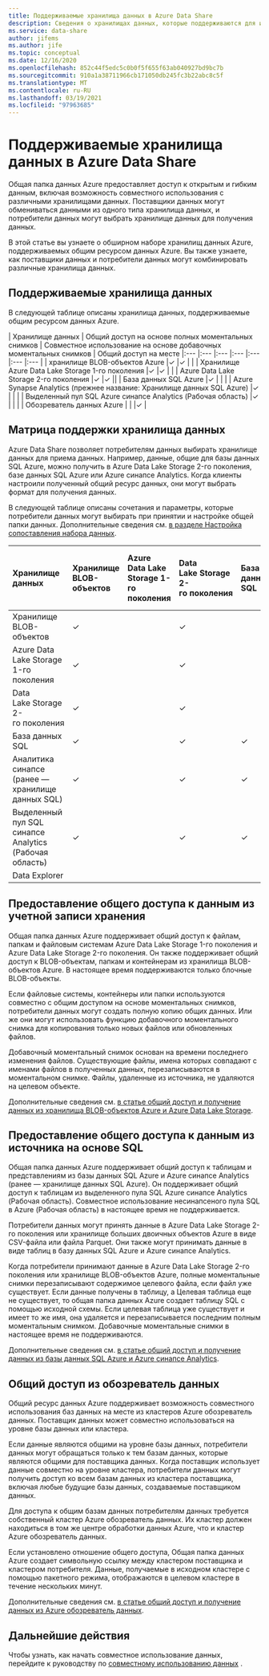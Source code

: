 ```yaml
---
title: Поддерживаемые хранилища данных в Azure Data Share
description: Сведения о хранилищах данных, которые поддерживаются для использования в общем ресурсе данных Azure.
ms.service: data-share
author: jifems
ms.author: jife
ms.topic: conceptual
ms.date: 12/16/2020
ms.openlocfilehash: 852c44f5edc5c0b0f5f655f63ab040927bd9bc7b
ms.sourcegitcommit: 910a1a38711966cb171050db245fc3b22abc8c5f
ms.translationtype: MT
ms.contentlocale: ru-RU
ms.lasthandoff: 03/19/2021
ms.locfileid: "97963685"
---
```

# <a name="supported-data-stores-in-azure-data-share"></a>Поддерживаемые хранилища данных в Azure Data Share

Общая папка данных Azure предоставляет доступ к открытым и гибким данным, включая возможность совместного использования с различными хранилищами данных. Поставщики данных могут обмениваться данными из одного типа хранилища данных, и потребители данных могут выбрать хранилище данных для получения данных. 

В этой статье вы узнаете о обширном наборе хранилищ данных Azure, поддерживаемых общим ресурсом данных Azure. Вы также узнаете, как поставщики данных и потребители данных могут комбинировать различные хранилища данных. 

## <a name="supported-data-stores"></a>Поддерживаемые хранилища данных 

В следующей таблице описаны хранилища данных, поддерживаемые общим ресурсом данных Azure. 

| Хранилище данных | Общий доступ на основе полных моментальных снимков | Совместное использование на основе добавочных моментальных снимков | Общий доступ на месте 
|:--- |:--- |:--- |:--- |:--- |:--- |:--- |
| хранилище BLOB-объектов Azure |✓ |✓ | |
| Хранилище Azure Data Lake Storage 1-го поколения |✓ |✓ | |
| Azure Data Lake Storage 2-го поколения |✓ |✓ ||
| База данных SQL Azure |✓ | | |
| Azure Synapse Analytics (прежнее название: Хранилище данных SQL Azure) |✓ | | |
| Выделенный пул SQL Azure синапсе Analytics (Рабочая область) |✓ | | |
| Обозреватель данных Azure | | |✓ |

## <a name="data-store-support-matrix"></a>Матрица поддержки хранилища данных

Azure Data Share позволяет потребителям данных выбирать хранилище данных для приема данных. Например, данные, общие для базы данных SQL Azure, можно получить в Azure Data Lake Storage 2-го поколения, базе данных SQL Azure или Azure синапсе Analytics. Когда клиенты настроили полученный общий ресурс данных, они могут выбрать формат для получения данных. 

В следующей таблице описаны сочетания и параметры, которые потребители данных могут выбирать при принятии и настройке общей папки данных. Дополнительные сведения см. [в разделе Настройка сопоставления набора данных](how-to-configure-mapping.md).

| Хранилище данных | Хранилище BLOB-объектов | Azure Data Lake Storage 1-го поколения | Data Lake Storage 2-го поколения | База данных SQL | Аналитика синапсе (ранее — хранилище данных SQL) | Выделенный пул SQL синапсе Analytics (Рабочая область) | Data Explorer
|:--- |:--- |:--- |:--- |:--- |:--- |:--- | :--- |
| Хранилище BLOB-объектов | ✓ || ✓ |||
| Azure Data Lake Storage 1-го поколения | ✓ | | ✓ |||
| Data Lake Storage 2-го поколения | ✓ | | ✓ |||
| База данных SQL | ✓ | | ✓ | ✓ | ✓ | ✓ ||
| Аналитика синапсе (ранее — хранилище данных SQL) | ✓ | | ✓ | ✓ | ✓ | ✓ ||
| Выделенный пул SQL синапсе Analytics (Рабочая область) | ✓ | | ✓ | ✓ | ✓ | ✓ ||
| Data Explorer ||||||| ✓ |

## <a name="share-from-a-storage-account"></a>Предоставление общего доступа к данным из учетной записи хранения
Общая папка данных Azure поддерживает общий доступ к файлам, папкам и файловым системам Azure Data Lake Storage 1-го поколения и Azure Data Lake Storage 2-го поколения. Он также поддерживает общий доступ к BLOB-объектам, папкам и контейнерам из хранилища BLOB-объектов Azure. В настоящее время поддерживаются только блочные BLOB-объекты. 

Если файловые системы, контейнеры или папки используются совместно с общим доступом на основе моментальных снимков, потребители данных могут создать полную копию общих данных. Или же они могут использовать функцию добавочного моментального снимка для копирования только новых файлов или обновленных файлов. 

Добавочный моментальный снимок основан на времени последнего изменения файлов. Существующие файлы, имена которых совпадают с именами файлов в полученных данных, перезаписываются в моментальном снимке. Файлы, удаленные из источника, не удаляются на целевом объекте. 

Дополнительные сведения см. [в статье общий доступ и получение данных из хранилища BLOB-объектов Azure и Azure Data Lake Storage](how-to-share-from-storage.md).

## <a name="share-from-a-sql-based-source"></a>Предоставление общего доступа к данным из источника на основе SQL
Общая папка данных Azure поддерживает общий доступ к таблицам и представлениям из базы данных SQL Azure и Azure синапсе Analytics (ранее — хранилище данных SQL Azure). Он поддерживает общий доступ к таблицам из выделенного пула SQL Azure синапсе Analytics (Рабочая область). Совместное использование несинапсеного пула SQL в Azure (Рабочая область) в настоящее время не поддерживается. 

Потребители данных могут принять данные в Azure Data Lake Storage 2-го поколения или хранилище больших двоичных объектов Azure в виде CSV-файла или файла Parquet. Они также могут принимать данные в виде таблиц в базу данных SQL Azure и Azure синапсе Analytics.

Когда потребители принимают данные в Azure Data Lake Storage 2-го поколения или хранилище BLOB-объектов Azure, полные моментальные снимки перезаписывают содержимое целевого файла, если файл уже существует. Если данные получены в таблицу, а Целевая таблица еще не существует, то общая папка данных Azure создает таблицу SQL с помощью исходной схемы. Если целевая таблица уже существует и имеет то же имя, она удаляется и перезаписывается последним полным моментальным снимком. Добавочные моментальные снимки в настоящее время не поддерживаются.

Дополнительные сведения см. [в статье общий доступ и получение данных из базы данных SQL Azure и Azure синапсе Analytics](how-to-share-from-sql.md).

## <a name="share-from-data-explorer"></a>Общий доступ из обозреватель данных
Общий ресурс данных Azure поддерживает возможность совместного использования баз данных на месте из кластеров Azure обозреватель данных. Поставщик данных может совместно использоваться на уровне базы данных или кластера. 

Если данные являются общими на уровне базы данных, потребители данных могут обращаться только к тем базам данных, которые являются общими для поставщика данных. Когда поставщик использует данные совместно на уровне кластера, потребители данных могут получить доступ ко всем базам данных из кластера поставщика, включая любые будущие базы данных, создаваемые поставщиком данных.

Для доступа к общим базам данных потребителям данных требуется собственный кластер Azure обозреватель данных. Их кластер должен находиться в том же центре обработки данных Azure, что и кластер Azure обозреватель данных. 

Если установлено отношение общего доступа, Общая папка данных Azure создает символьную ссылку между кластером поставщика и кластером потребителя. Данные, получаемые в исходном кластере с помощью пакетного режима, отображаются в целевом кластере в течение нескольких минут.

Дополнительные сведения см. [в статье общий доступ и получение данных из Azure обозреватель данных](/azure/data-explorer/data-share). 

## <a name="next-steps"></a>Дальнейшие действия

Чтобы узнать, как начать совместное использование данных, перейдите к руководству по [совместному использованию данных](share-your-data.md) .
